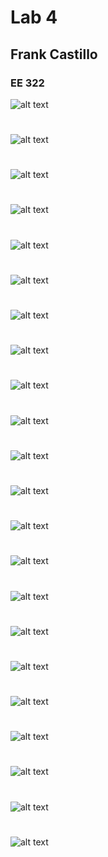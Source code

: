
# Lab 4
## Frank Castillo
### EE 322

![alt text](Lab4CommandLine(1).png)
#
![alt text](Lab4CommandLine(2).png)
#
![alt text](Lab4CommandLine(3).png)
#
![alt text](Lab4CommandLine(33).png)
#
![alt text](Lab4CommandLine(5).png)
#
![alt text](Lab4CommandLine(6).png)
#
![alt text](Lab4CommandLine(7).png)
#
![alt text](Lab4CommandLine(8).png)
#
![alt text](Lab4CommandLine(9).png)
#
![alt text](Lab4CommandLine(10).png)
#
![alt text](Lab4CommandLine(11).png)
#
![alt text](Lab4CommandLine(12).png)
#
![alt text](Lab4CommandLine(13).png)
#
![alt text](Lab4CommandLine(14).png)
#
![alt text](Lab4CommandLine(15).png)
#
![alt text](Lab4CommandLine(16).png)
#
![alt text](Lab4CommandLine(17).png)
#
![alt text](Lab4CommandLine(18).png)
#
![alt text](Lab4CommandLine(19).png)
#
![alt text](Lab4CommandLine(20).png)
#
![alt text](Lab4CommandLine(22).png)
#
![alt text](Lab4CommandLine(23).png)
